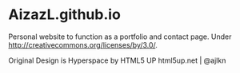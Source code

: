 # AizazL.github.io


Personal website to function as a portfolio and contact page.
Under http://creativecommons.org/licenses/by/3.0/.

Original Design is Hyperspace by HTML5 UP
html5up.net | @ajlkn
